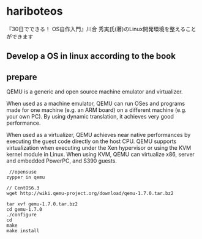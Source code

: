 hariboteos
==========

『30日でできる！ OS自作入門』川合 秀実氏(著)のLinux開発環境を整えることができます



## Develop a OS in linux according to the book


## prepare

QEMU is a generic and open source machine emulator and virtualizer.

When used as a machine emulator, QEMU can run OSes and programs made for one machine (e.g. an ARM board) on a different machine (e.g. your own PC). By using dynamic translation, it achieves very good performance.

When used as a virtualizer, QEMU achieves near native performances by executing the guest code directly on the host CPU. QEMU supports virtualization when executing under the Xen hypervisor or using the KVM kernel module in Linux. When using KVM, QEMU can virtualize x86, server and embedded PowerPC, and S390 guests.
    

     //opensuse
    zypper in qemu  
    
    // CentOS6.3
    wget http://wiki.qemu-project.org/download/qemu-1.7.0.tar.bz2

    tar xvf gemu-1.7.0.tar.bz2
    cd gemu-1.7.0
    ./configure
    cd
    make 
    make install


